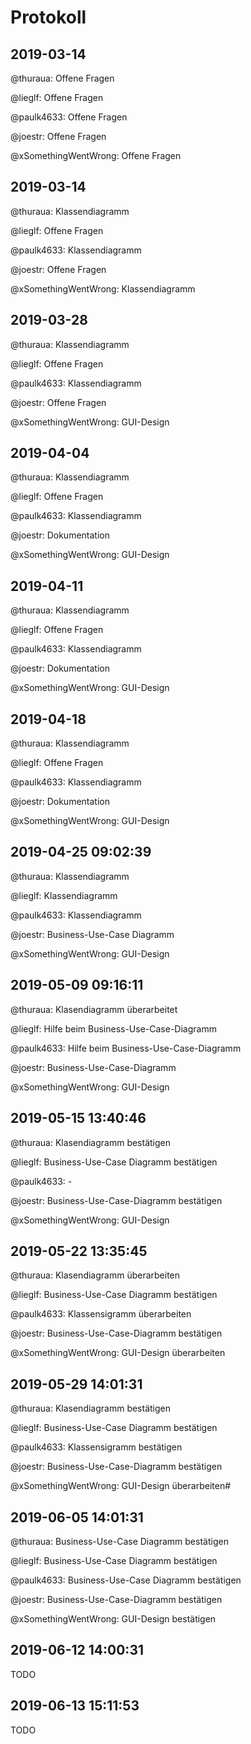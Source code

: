 # Protokoll

## 2019-03-14

@thuraua: Offene Fragen

@lieglf: Offene Fragen

@paulk4633: Offene Fragen

@joestr: Offene Fragen

@xSomethingWentWrong: Offene Fragen


## 2019-03-14

@thuraua: Klassendiagramm

@lieglf: Offene Fragen

@paulk4633: Klassendiagramm

@joestr: Offene Fragen

@xSomethingWentWrong: Klassendiagramm

## 2019-03-28

@thuraua: Klassendiagramm

@lieglf: Offene Fragen

@paulk4633: Klassendiagramm

@joestr: Offene Fragen

@xSomethingWentWrong: GUI-Design

## 2019-04-04

@thuraua: Klassendiagramm

@lieglf: Offene Fragen

@paulk4633: Klassendiagramm

@joestr: Dokumentation

@xSomethingWentWrong: GUI-Design

## 2019-04-11

@thuraua: Klassendiagramm

@lieglf: Offene Fragen

@paulk4633: Klassendiagramm

@joestr: Dokumentation

@xSomethingWentWrong: GUI-Design

## 2019-04-18

@thuraua: Klassendiagramm

@lieglf: Offene Fragen

@paulk4633: Klassendiagramm

@joestr: Dokumentation

@xSomethingWentWrong: GUI-Design

## 2019-04-25 09:02:39

@thuraua: Klassendiagramm

@lieglf: Klassendiagramm

@paulk4633: Klassendiagramm

@joestr: Business-Use-Case Diagramm

@xSomethingWentWrong: GUI-Design

## 2019-05-09 09:16:11

@thuraua: Klasendiagramm überarbeitet

@lieglf: Hilfe beim Business-Use-Case-Diagramm

@paulk4633: Hilfe beim Business-Use-Case-Diagramm

@joestr: Business-Use-Case-Diagramm

@xSomethingWentWrong: GUI-Design

## 2019-05-15 13:40:46

@thuraua: Klasendiagramm bestätigen

@lieglf: Business-Use-Case Diagramm bestätigen

@paulk4633: -

@joestr: Business-Use-Case-Diagramm bestätigen

@xSomethingWentWrong: GUI-Design

## 2019-05-22 13:35:45

@thuraua: Klasendiagramm überarbeiten

@lieglf: Business-Use-Case Diagramm bestätigen

@paulk4633: Klassensigramm überarbeiten

@joestr: Business-Use-Case-Diagramm bestätigen

@xSomethingWentWrong: GUI-Design überarbeiten

## 2019-05-29 14:01:31

@thuraua: Klasendiagramm bestätigen

@lieglf: Business-Use-Case Diagramm bestätigen

@paulk4633: Klassensigramm bestätigen

@joestr: Business-Use-Case-Diagramm bestätigen

@xSomethingWentWrong: GUI-Design überarbeiten#

## 2019-06-05 14:01:31

@thuraua: Business-Use-Case Diagramm bestätigen

@lieglf: Business-Use-Case Diagramm bestätigen

@paulk4633: Business-Use-Case Diagramm bestätigen

@joestr: Business-Use-Case-Diagramm bestätigen

@xSomethingWentWrong: GUI-Design bestätigen

## 2019-06-12 14:00:31

TODO

## 2019-06-13 15:11:53

TODO
